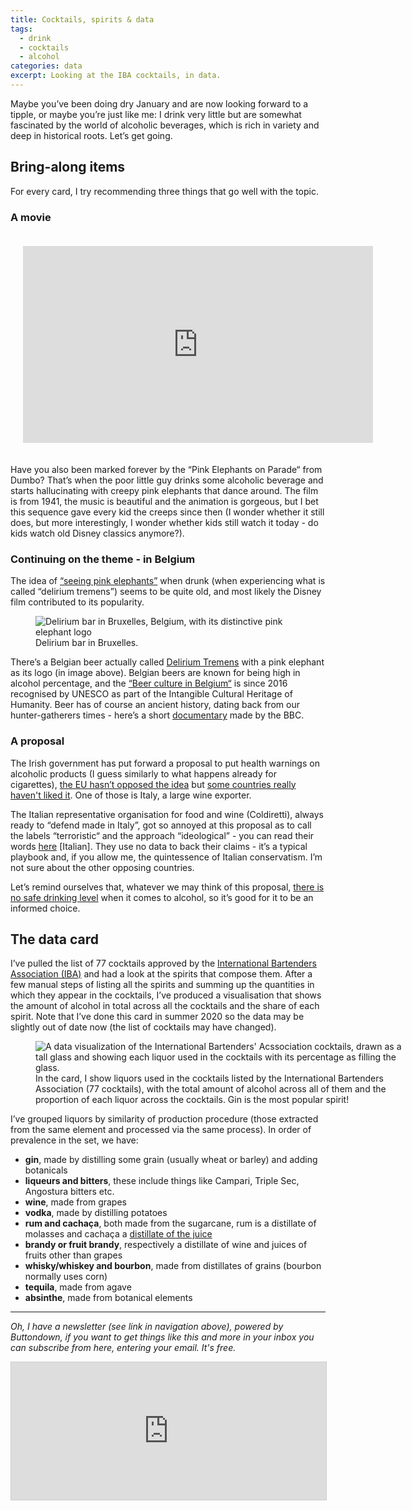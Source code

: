 ```yaml
---
title: Cocktails, spirits & data
tags:
  - drink
  - cocktails
  - alcohol
categories: data
excerpt: Looking at the IBA cocktails, in data.
---
```


Maybe you’ve been doing dry January and are now looking forward to a tipple, or maybe you’re just like me: I drink very little but are somewhat fascinated by the world of alcoholic beverages, which is rich in variety and deep in historical roots. Let’s get going.

## Bring-along items

For every card, I try recommending three things that go well with the topic.

### A movie

<div style="padding:20px;">
<iframe width="560" height="315" src="https://www.youtube.com/embed/-wR8FL_2gwI?si=_ZOh5TbfPDrONfHh" title="YouTube video player" frameborder="0" allow="accelerometer; autoplay; clipboard-write; encrypted-media; gyroscope; picture-in-picture; web-share" allowfullscreen></iframe>
</div>

Have you also been marked forever by the “Pink Elephants on Parade“ from Dumbo? That’s when the poor little guy drinks some alcoholic beverage and starts hallucinating with creepy pink elephants that dance around. The film is from 1941, the music is beautiful and the animation is gorgeous, but I bet this sequence gave every kid the creeps since then (I wonder whether it still does, but more interestingly, I wonder whether kids still watch it today - do kids watch old Disney classics anymore?).

### Continuing on the theme - in Belgium 

The idea of [“seeing pink elephants”](https://en.wikipedia.org/wiki/Seeing_pink_elephants#History_of_the_euphemism) when drunk (when experiencing what is called “delirium tremens”) seems to be quite old, and most likely the Disney film contributed to its popularity.

<figure class="responsive" style="width: 400px">
  <img src="{{ site.url }}{{site.posts_images_path}}delirium-bruxelles.jpeg" alt="Delirium bar in Bruxelles, Belgium, with its distinctive pink elephant logo">
  <figcaption>Delirium bar in Bruxelles.</figcaption>
</figure>

There’s a Belgian beer actually called [Delirium Tremens](https://www.delirium.be/en/beers/delirium-tremens) with a pink elephant as its logo (in image above). Belgian beers are known for being high in alcohol percentage, and the [“Beer culture in Belgium“](https://ich.unesco.org/en/RL/beer-culture-in-belgium-01062) is since 2016 recognised by UNESCO as part of the Intangible Cultural Heritage of Humanity. Beer has of course an ancient history, dating back from our hunter-gatherers times - here’s a short [documentary](https://www.bbc.com/reel/video/p09h36ld/the-ancient-drink-serving-the-world-for-13-000-years) made by the BBC.

### A proposal 

The Irish government has put forward a proposal to put health warnings on alcoholic products (I guess similarly to what happens already for cigarettes), [the EU hasn’t opposed the idea](https://www.cancer.ie/about-us/news/the-irish-cancer-society-welcomes-news-this-week-that-the-european-commission-has-made-no-objection) but [some countries really haven't liked it](https://www.theguardian.com/world/2023/jan/12/italy-ireland-plans-for-alcohol-health-warnings-wine). One of those is Italy, a large wine exporter.

The Italian representative organisation for food and wine (Coldiretti), always ready to “defend made in Italy”, got so annoyed at this proposal as to call the labels “terroristic“ and the approach “ideological” - you can read their words [here](https://www.coldiretti.it/economia/vino-record-export-ma-e-sos-allarmi-in-etichetta) [Italian]. They use no data to back their claims - it’s a typical playbook and, if you allow me, the quintessence of Italian conservatism. I’m not sure about the other opposing countries.

Let’s remind ourselves that, whatever we may think of this proposal, [there is no safe drinking level](https://www.nhs.uk/live-well/alcohol-advice/the-risks-of-drinking-too-much/) when it comes to alcohol, so it’s good for it to be an informed choice.

## The data card

I’ve pulled the list of 77 cocktails approved by the [International Bartenders Association (IBA)](https://iba-world.com/) and had a look at the spirits that compose them. After a few manual steps of listing all the spirits and summing up the quantities in which they appear in the cocktails, I’ve produced a visualisation that shows the amount of alcohol in total across all the cocktails and the share of each spirit. Note that I’ve done this card in summer 2020 so the data may be slightly out of date now (the list of cocktails may have changed).

<figure class="responsive" style="width: 600px">
  <img src="{{ site.url }}{{site.posts_images_path}}iba-cocktails.jpg" alt="A data visualization of the International Bartenders' Acssociation cocktails, drawn as a tall glass and showing each liquor used in the cocktails with its percentage as filling the glass.">
  <figcaption>In the card, I show liquors used in the cocktails listed by the International Bartenders Association (77 cocktails), with the total amount of alcohol across all of them and the proportion of each liquor across the cocktails. Gin is the most popular spirit!</figcaption>
</figure>

I’ve grouped liquors by similarity of production procedure (those extracted from the same element and processed via the same process). In order of prevalence in the set, we have:

* **gin**, made by distilling some grain (usually wheat or barley) and adding botanicals
* **liqueurs and bitters**, these include things like Campari, Triple Sec, Angostura bitters etc.
* **wine**, made from grapes
* **vodka**, made by distilling potatoes
* **rum and cachaça**, both made from the sugarcane, rum is a distillate of molasses and cachaça a [distillate of the juice](https://mapadacachaca.com.br/articles/differences-rum-cachaca/#:~:text=The%20main%20difference%20between%20rum,juice%20of%20sugarcane%2C%20called%20garapa.https://www.mapadacachaca.com.br/articles/differences-rum-cachaca/#:~:text=The%20main%20difference%20between%20rum,juice%20of%20sugarcane%2C%20called%20garapa.)
* **brandy or fruit brandy**, respectively a distillate of wine and juices of fruits other than grapes
* **whisky/whiskey and bourbon**, made from distillates of grains (bourbon normally uses corn)
* **tequila**, made from agave
* **absinthe**, made from botanical elements

---

*Oh, I have a newsletter (see link in navigation above), powered by Buttondown, if you want to get things like this and more in your inbox you can subscribe from here, entering your email. It's free.*

<iframe
scrolling="no"
style="width:100%!important;height:220px;border:1px #ccc solid !important"
src="https://buttondown.email/martinapugliese?as_embed=true"
></iframe><br /><br />
